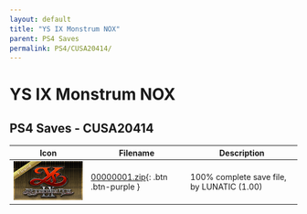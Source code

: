 ```yaml
---
layout: default
title: "YS IX Monstrum NOX"
parent: PS4 Saves
permalink: PS4/CUSA20414/
---
```

# YS IX Monstrum NOX

## PS4 Saves - CUSA20414

| Icon | Filename | Description |
|------|----------|-------------|
| ![YS IX Monstrum NOX](icon0.png) | [00000001.zip](00000001.zip){: .btn .btn-purple } | 100% complete save file, by LUNATIC (1.00) |
